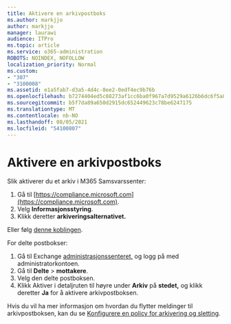 ```yaml
---
title: Aktivere en arkivpostboks
ms.author: markjjo
author: markjjo
manager: laurawi
audience: ITPro
ms.topic: article
ms.service: o365-administration
ROBOTS: NOINDEX, NOFOLLOW
localization_priority: Normal
ms.custom:
- "307"
- "3100008"
ms.assetid: e1a5fab7-d3a5-4d4c-8ee2-0edf4ec9b76b
ms.openlocfilehash: b7274404ed5c88273af1cc6ba0f967a7d9529a6126b6dc6f5a8e9561f0b77418
ms.sourcegitcommit: b5f7da89a650d2915dc652449623c78be6247175
ms.translationtype: MT
ms.contentlocale: nb-NO
ms.lasthandoff: 08/05/2021
ms.locfileid: "54100807"
---
```

# <a name="enable-an-archive-mailbox"></a>Aktivere en arkivpostboks

Slik aktiverer du et arkiv i M365 Samsvarssenter:

1. Gå til [https://compliance.microsoft.com](https://compliance.microsoft.com).
2. Velg **Informasjonsstyring**.
3. Klikk deretter **arkiveringsalternativet.**

Eller følg [denne koblingen](https://sip.compliance.microsoft.com/informationgovernance?viewid=archive).  

For delte postbokser:

1. Gå til Exchange [administrasjonssenteret,](https://outlook.office365.com/ecp) og logg på med administratorkontoen.
2. Gå til **Delte**  >  **mottakere**.
3. Velg den delte postboksen.
4. Klikk Aktiver i detaljruten til høyre under **Arkiv** på **stedet,** og klikk deretter **Ja** for å aktivere arkivpostboksen.

Hvis du vil ha mer informasjon om hvordan du flytter meldinger til arkivpostboksen, kan du se [Konfigurere en policy for arkivering og sletting](https://docs.microsoft.com//office365/securitycompliance/set-up-an-archive-and-deletion-policy-for-mailboxes).
